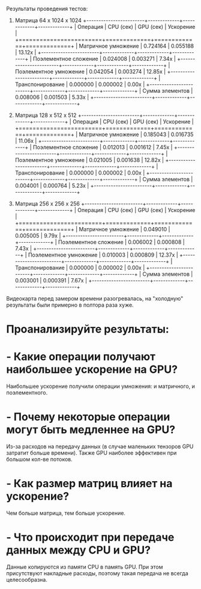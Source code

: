 Результаты проведения тестов:
1) Матрица 64 x 1024 x 1024
+------------------------+-------------+-------------+-------------+
| Операция               |   CPU (сек) |   GPU (сек) | Ускорение   |
+========================+=============+=============+=============+
| Матричное умножение    |    0.724164 |    0.055188 | 13.12x      |
+------------------------+-------------+-------------+-------------+
| Поэлементное сложение  |    0.024008 |    0.003271 | 7.34x       |
+------------------------+-------------+-------------+-------------+
| Поэлементное умножение |    0.042054 |    0.003274 | 12.85x      |
+------------------------+-------------+-------------+-------------+
| Транспонирование       |    0.000000 |    0.000002 | 0.00x       |
+------------------------+-------------+-------------+-------------+
| Сумма элементов        |    0.008006 |    0.001503 | 5.33x       |
+------------------------+-------------+-------------+-------------+

2) Матрица 128 x 512 x 512
+------------------------+-------------+-------------+-------------+
| Операция               |   CPU (сек) |   GPU (сек) | Ускорение   |
+========================+=============+=============+=============+
| Матричное умножение    |    0.185043 |    0.016735 | 11.06x      |
+------------------------+-------------+-------------+-------------+
| Поэлементное сложение  |    0.012013 |    0.001612 | 7.45x       |
+------------------------+-------------+-------------+-------------+
| Поэлементное умножение |    0.021005 |    0.001638 | 12.82x      |
+------------------------+-------------+-------------+-------------+
| Транспонирование       |    0.000000 |    0.000002 | 0.00x       |
+------------------------+-------------+-------------+-------------+
| Сумма элементов        |    0.004001 |    0.000764 | 5.23x       |
+------------------------+-------------+-------------+-------------+

3) Матрица 256 x 256 x 256
+------------------------+-------------+-------------+-------------+
| Операция               |   CPU (сек) |   GPU (сек) | Ускорение   |
+========================+=============+=============+=============+
| Матричное умножение    |    0.049010 |    0.005005 | 9.79x       |
+------------------------+-------------+-------------+-------------+
| Поэлементное сложение  |    0.006002 |    0.000808 | 7.43x       |
+------------------------+-------------+-------------+-------------+
| Поэлементное умножение |    0.010003 |    0.000809 | 12.37x      |
+------------------------+-------------+-------------+-------------+
| Транспонирование       |    0.000000 |    0.000002 | 0.00x       |
+------------------------+-------------+-------------+-------------+
| Сумма элементов        |    0.003001 |    0.000391 | 7.67x       |
+------------------------+-------------+-------------+-------------+


Видеокарта перед замером времени разогревалась, на "холодную" результаты были примерно в полтора раза хуже.

# Проанализируйте результаты:
# - Какие операции получают наибольшее ускорение на GPU?
Наибольшее ускорение получили операции умножения: и матричного, и поэлементного.

# - Почему некоторые операции могут быть медленнее на GPU?
Из-за расходов на передачу данных (в случае маленьких тензоров GPU затратит больше времени).
Также GPU наиболее эффективен при большом кол-ве потоков.

# - Как размер матриц влияет на ускорение?
Чем больше матрица, тем больше ускорение.

# - Что происходит при передаче данных между CPU и GPU?
Данные копируются из памяти CPU в память GPU.
При этом присутствуют накладные расходы, поэтому такая передача не всегда целесообразна.